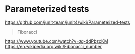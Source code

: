 # Parameterized tests

https://github.com/junit-team/junit4/wiki/Parameterized-tests

> Fibonacci

https://www.youtube.com/watch?v=zg-ddPbzcKM
https://en.wikipedia.org/wiki/Fibonacci_number
